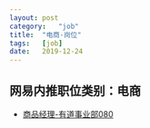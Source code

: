 ```yaml
---
layout:	post
category:	"job"
title:	"电商-岗位"
tags:	[job]
date:	2019-12-24
---
```

## 网易内推职位类别：电商
- [商品经理-有道事业部080](http://mobile.bole.netease.com/bole/boleDetail?id=14646&employeeId=346f03c3cda5f04c&key=all)
